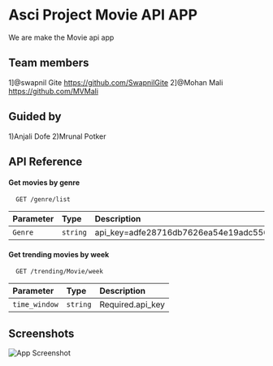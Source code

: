 

    
# Asci Project Movie API APP
We are make the Movie api app 



## Team members



 1]@swapnil Gite https://github.com/SwapnilGite
 2]@Mohan Mali https://github.com/MVMali

 ## Guided by
 1)Anjali Dofe
 2)Mrunal Potker
 

## API Reference

#### Get movies by genre

```http
  GET /genre/list
```

| Parameter | Type     | Description                |
| :-------- | :------- | :------------------------- |
| `Genre` | `string` | api_key=adfe28716db7626ea54e19adc5569c0|


#### Get trending movies by week

```http
  GET /trending/Movie/week
```

| Parameter | Type     | Description                       |
| :-------- | :------- | :-------------------------------- |
| `time_window`      | `string` |Required.api_key  |

  
## Screenshots

![App Screenshot](background.jpg)

  

